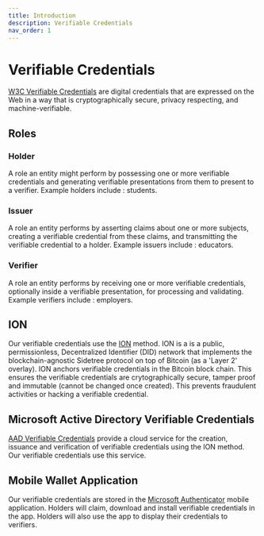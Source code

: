 ```yaml
---
title: Introduction
description: Verifiable Credentials
nav_order: 1
---
```


# Verifiable Credentials

[W3C Verifiable Credentials](https://www.w3.org/TR/vc-data-model/) are digital credentials that are expressed on the Web in a way that is cryptographically secure, privacy respecting, and machine-verifiable.

## Roles

### Holder

A role an entity might perform by possessing one or more verifiable credentials and generating verifiable presentations from them to present to a verifier. Example holders include : students.

### Issuer

A role an entity performs by asserting claims about one or more subjects, creating a verifiable credential from these claims, and transmitting the verifiable credential to a holder. Example issuers include : educators.

### Verifier

A role an entity performs by receiving one or more verifiable credentials, optionally inside a verifiable presentation, for processing and validating. Example verifiers include : employers.

## ION

Our verifiable credentials use the [ION](https://didproject.azurewebsites.net/docs/ion-sidetree.html) method. ION is a is a public, permissionless, Decentralized Identifier (DID) network that implements the blockchain-agnostic Sidetree protocol on top of Bitcoin (as a 'Layer 2' overlay). ION anchors verifiable credentials in the Bitcoin block chain. This ensures the verifiable credentials are crytographically secure, tamper proof and immutable (cannot be changed once created). This prevents fraudulent activities or hacking a verifiable credential.

## Microsoft Active Directory Verifiable Credentials

[AAD Verifiable Credentials](https://docs.microsoft.com/en-us/azure/active-directory/verifiable-credentials/) provide a cloud service for the creation, issuance and verification of verifiable credentials using the ION method. Our verifiable credentials use this service.

## Mobile Wallet Application

Our verifiable credentials are stored in the [Microsoft Authenticator](https://www.microsoft.com/en-us/security/mobile-authenticator-app) mobile application. Holders will claim, download and install verifiable credentials in the app. Holders will also use the app to display their credentials to verifiers.



